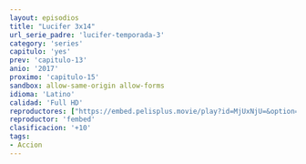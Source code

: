 ```yaml
---
layout: episodios
title: "Lucifer 3x14"
url_serie_padre: 'lucifer-temporada-3'
category: 'series'
capitulo: 'yes'
prev: 'capitulo-13'
anio: '2017'
proximo: 'capitulo-15'
sandbox: allow-same-origin allow-forms
idioma: 'Latino'
calidad: 'Full HD'
reproductores: ["https://embed.pelisplus.movie/play?id=MjUxNjU=&option=latin"]
reproductor: 'fembed'
clasificacion: '+10'
tags:
- Accion
---
```












